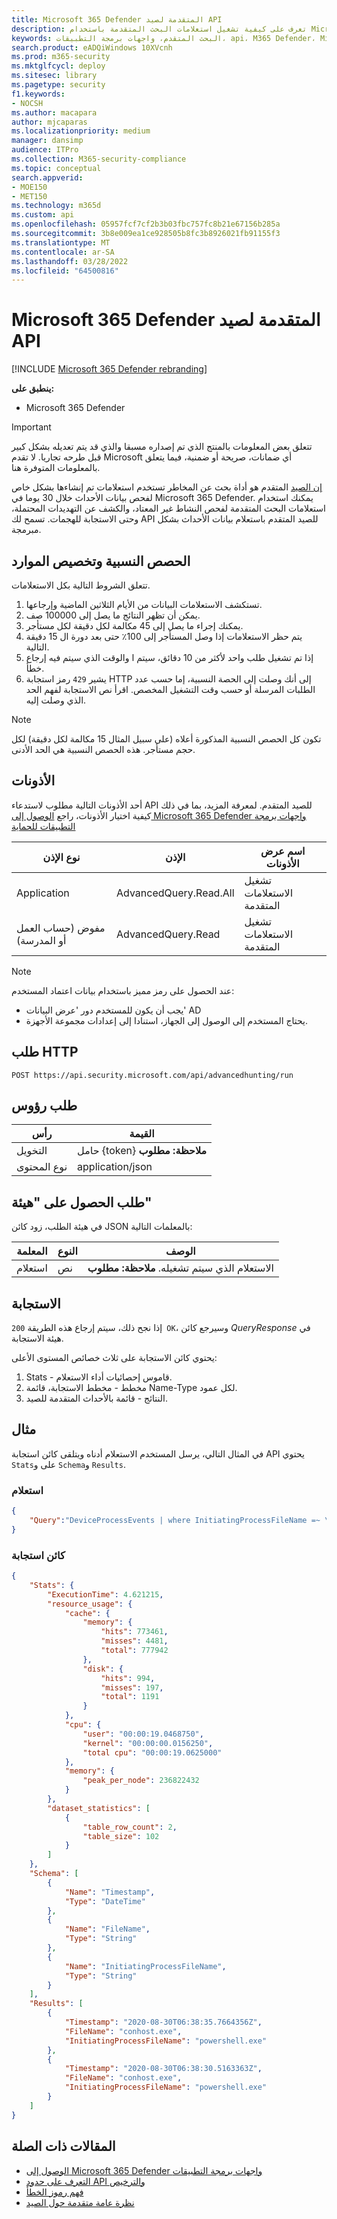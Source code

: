 ```yaml
---
title: Microsoft 365 Defender المتقدمة لصيد API
description: تعرف على كيفية تشغيل استعلامات البحث المتقدمة باستخدام Microsoft 365 Defender API المتقدمة
keywords: البحث المتقدم، واجهات برمجة التطبيقات، api، M365 Defender، Microsoft 365 Defender
search.product: eADQiWindows 10XVcnh
ms.prod: m365-security
ms.mktglfcycl: deploy
ms.sitesec: library
ms.pagetype: security
f1.keywords:
- NOCSH
ms.author: macapara
author: mjcaparas
ms.localizationpriority: medium
manager: dansimp
audience: ITPro
ms.collection: M365-security-compliance
ms.topic: conceptual
search.appverid:
- MOE150
- MET150
ms.technology: m365d
ms.custom: api
ms.openlocfilehash: 05957fcf7cf2b3b03fbc757fc8b21e67156b285a
ms.sourcegitcommit: 3b8e009ea1ce928505b8fc3b8926021fb91155f3
ms.translationtype: MT
ms.contentlocale: ar-SA
ms.lasthandoff: 03/28/2022
ms.locfileid: "64500816"
---
```

# <a name="microsoft-365-defender-advanced-hunting-api"></a>Microsoft 365 Defender المتقدمة لصيد API

[!INCLUDE [Microsoft 365 Defender rebranding](../includes/microsoft-defender.md)]

**ينطبق على:**

- Microsoft 365 Defender

> [!IMPORTANT]
> تتعلق بعض المعلومات بالمنتج الذي تم إصداره مسبقا والذي قد يتم تعديله بشكل كبير قبل طرحه تجاريا. لا تقدم Microsoft أي ضمانات، صريحة أو ضمنية، فيما يتعلق بالمعلومات المتوفرة هنا.

[إن الصيد](advanced-hunting-overview.md) المتقدم هو أداة بحث عن المخاطر تستخدم استعلامات تم إنشاءها بشكل خاص لفحص بيانات الأحداث خلال 30 يوما في Microsoft 365 Defender.[](advanced-hunting-query-language.md) يمكنك استخدام استعلامات البحث المتقدمة لفحص النشاط غير المعتاد، والكشف عن التهديدات المحتملة، وحتى الاستجابة للهجمات. تسمح لك API للصيد المتقدم باستعلام بيانات الأحداث بشكل مبرمجة.

## <a name="quotas-and-resource-allocation"></a>الحصص النسبية وتخصيص الموارد

تتعلق الشروط التالية بكل الاستعلامات.

1. تستكشف الاستعلامات البيانات من الأيام الثلاثين الماضية وإرجاعها.
2. يمكن أن تظهر النتائج ما يصل إلى 100000 صف.
3. يمكنك إجراء ما يصل إلى 45 مكالمة لكل دقيقة لكل مستأجر.
4. يتم حظر الاستعلامات إذا وصل المستأجر إلى 100٪ حتى بعد دورة ال 15 دقيقة التالية.
5. إذا تم تشغيل طلب واحد لأكثر من 10 دقائق، سيتم ا والوقت الذي سيتم فيه إرجاع خطأ.
6. يشير `429` رمز استجابة HTTP إلى أنك وصلت إلى الحصة النسبية، إما حسب عدد الطلبات المرسلة أو حسب وقت التشغيل المخصص. اقرأ نص الاستجابة لفهم الحد الذي وصلت إليه. 

> [!NOTE]
> تكون كل الحصص النسبية المذكورة أعلاه (على سبيل المثال 15 مكالمة لكل دقيقة) لكل حجم مستأجر. هذه الحصص النسبية هي الحد الأدنى.

## <a name="permissions"></a>الأذونات

أحد الأذونات التالية مطلوب لاستدعاء API للصيد المتقدم. لمعرفة المزيد، بما في ذلك كيفية اختيار الأذونات، راجع [الوصول إلى Microsoft 365 Defender واجهات برمجة التطبيقات للحماية](api-access.md)

نوع الإذن | الإذن | اسم عرض الأذونات
-|-|-
Application | AdvancedQuery.Read.All| تشغيل الاستعلامات المتقدمة
مفوض (حساب العمل أو المدرسة) | AdvancedQuery.Read | تشغيل الاستعلامات المتقدمة

>[!Note]
> عند الحصول على رمز مميز باستخدام بيانات اعتماد المستخدم:
>
>- يجب أن يكون للمستخدم دور 'عرض البيانات' AD
>- يحتاج المستخدم إلى الوصول إلى الجهاز، استنادا إلى إعدادات مجموعة الأجهزة.

## <a name="http-request"></a>طلب HTTP

```HTTP
POST https://api.security.microsoft.com/api/advancedhunting/run
```

## <a name="request-headers"></a>طلب رؤوس

رأس | القيمة
-|-
التخويل | حامل {token} **ملاحظة: مطلوب**
نوع المحتوى | application/json

## <a name="request-body"></a>طلب الحصول على "هيئة"

في هيئة الطلب، زود كائن JSON بالمعلمات التالية:

المعلمة | النوع | الوصف
-|-|-
استعلام | نص | الاستعلام الذي سيتم تشغيله. **ملاحظة: مطلوب**

## <a name="response"></a>الاستجابة

إذا نجح ذلك، سيتم إرجاع هذه الطريقة `200 OK`، وسيرجع كائن _QueryResponse_ في هيئة الاستجابة.

يحتوي كائن الاستجابة على ثلاث خصائص المستوى الأعلى:

1. Stats - قاموس إحصائيات أداء الاستعلام.
2. مخطط - مخطط الاستجابة، قائمة Name-Type لكل عمود.
3. النتائج - قائمة بالأحداث المتقدمة للصيد.

## <a name="example"></a>مثال

في المثال التالي، يرسل المستخدم الاستعلام أدناه ويتلقى كائن استجابة API يحتوي `Stats`على و `Schema`و `Results`.

### <a name="query"></a>استعلام

```json
{
    "Query":"DeviceProcessEvents | where InitiatingProcessFileName =~ \"powershell.exe\" | project Timestamp, FileName, InitiatingProcessFileName | order by Timestamp desc | limit 2"
}

```

### <a name="response-object"></a>كائن استجابة

```json
{
    "Stats": {
        "ExecutionTime": 4.621215,
        "resource_usage": {
            "cache": {
                "memory": {
                    "hits": 773461,
                    "misses": 4481,
                    "total": 777942
                },
                "disk": {
                    "hits": 994,
                    "misses": 197,
                    "total": 1191
                }
            },
            "cpu": {
                "user": "00:00:19.0468750",
                "kernel": "00:00:00.0156250",
                "total cpu": "00:00:19.0625000"
            },
            "memory": {
                "peak_per_node": 236822432
            }
        },
        "dataset_statistics": [
            {
                "table_row_count": 2,
                "table_size": 102
            }
        ]
    },
    "Schema": [
        {
            "Name": "Timestamp",
            "Type": "DateTime"
        },
        {
            "Name": "FileName",
            "Type": "String"
        },
        {
            "Name": "InitiatingProcessFileName",
            "Type": "String"
        }
    ],
    "Results": [
        {
            "Timestamp": "2020-08-30T06:38:35.7664356Z",
            "FileName": "conhost.exe",
            "InitiatingProcessFileName": "powershell.exe"
        },
        {
            "Timestamp": "2020-08-30T06:38:30.5163363Z",
            "FileName": "conhost.exe",
            "InitiatingProcessFileName": "powershell.exe"
        }
    ]
}
```

## <a name="related-articles"></a>المقالات ذات الصلة

- [الوصول إلى Microsoft 365 Defender واجهات برمجة التطبيقات](api-access.md)
- [التعرف على حدود API والترخيص](api-terms.md)
- [فهم رموز الخطأ](api-error-codes.md)
- [نظرة عامة متقدمة حول الصيد](advanced-hunting-overview.md)
